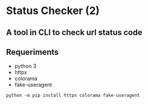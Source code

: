 # Status Checker (2)
**A tool in CLI to check url status code**
---
## Requeriments
- python 3
- httpx
- colorama
- fake-useragent


`python -m pip install httpx colorama fake-useragent`

